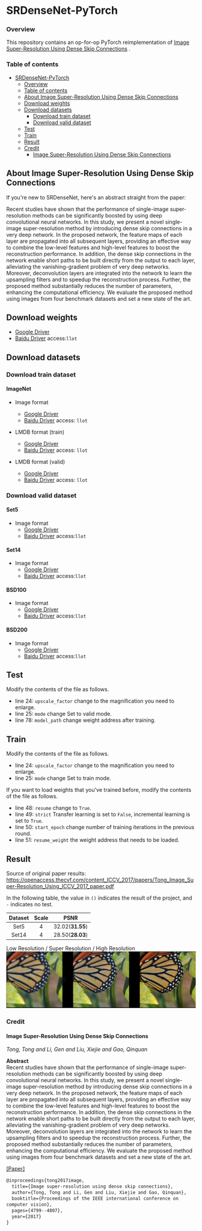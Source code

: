 # SRDenseNet-PyTorch

### Overview

This repository contains an op-for-op PyTorch reimplementation
of [Image Super-Resolution Using Dense Skip Connections](https://openaccess.thecvf.com/content_ICCV_2017/papers/Tong_Image_Super-Resolution_Using_ICCV_2017_paper.pdf)
.

### Table of contents

- [SRDenseNet-PyTorch](#srdensenet-pytorch)
    - [Overview](#overview)
    - [Table of contents](#table-of-contents)
    - [About Image Super-Resolution Using Dense Skip Connections](#about-image-super-resolution-using-dense-skip-connections)
    - [Download weights](#download-weights)
    - [Download datasets](#download-datasets)
        - [Download train dataset](#download-train-dataset)
        - [Download valid dataset](#download-valid-dataset)
    - [Test](#test)
    - [Train](#train)
    - [Result](#result)
    - [Credit](#credit)
        - [Image Super-Resolution Using Dense Skip Connections](#image-super-resolution-using-dense-skip-connections)

## About Image Super-Resolution Using Dense Skip Connections

If you're new to SRDenseNet, here's an abstract straight from the paper:

Recent studies have shown that the performance of single-image super-resolution methods can be significantly boosted by using deep convolutional
neural networks. In this study, we present a novel single-image super-resolution method by introducing dense skip connections in a very deep network.
In the proposed network, the feature maps of each layer are propagated into all subsequent layers, providing an effective way to combine the low-level
features and high-level features to boost the reconstruction performance. In addition, the dense skip connections in the network enable short paths to
be built directly from the output to each layer, alleviating the vanishing-gradient problem of very deep networks. Moreover, deconvolution layers are
integrated into the network to learn the upsampling filters and to speedup the reconstruction process. Further, the proposed method substantially
reduces the number of parameters, enhancing the computational efficiency. We evaluate the proposed method using images from four benchmark datasets
and set a new state of the art.

## Download weights

- [Google Driver](https://drive.google.com/drive/folders/1044IuGd5EfoxNd4g1LVWsYTyEb0AzOkh?usp=sharing)
- [Baidu Driver](https://pan.baidu.com/s/1XmwVkY-1p14KscHJILYcMA) access:`llot`

## Download datasets

### Download train dataset

#### ImageNet

- Image format
    - [Google Driver](https://drive.google.com/drive/folders/1yqbT5gLUuOpemk0IvWNC08080GY7qwNI?usp=sharing)
    - [Baidu Driver](https://pan.baidu.com/s/18OBZKb-LnNz_a55rtWq1zg) access: `llot`

- LMDB format (train)
    - [Google Driver](https://drive.google.com/drive/folders/1BPqN08QHk_xFnMJWMS8grfh_vesVs8Jf?usp=sharing)
    - [Baidu Driver](https://pan.baidu.com/s/1eqeORnKcTmGatx2kAG92-A) access: `llot`

- LMDB format (valid)
    - [Google Driver](https://drive.google.com/drive/folders/1bYqqKk6NJ9wUfxTH2t_LbdMTB04OUicc?usp=sharing)
    - [Baidu Driver](https://pan.baidu.com/s/1W34MeEtLY0m-bOrnaveVmw) access: `llot`

### Download valid dataset

#### Set5

- Image format
    - [Google Driver](https://drive.google.com/file/d/1GtQuoEN78q3AIP8vkh-17X90thYp_FfU/view?usp=sharing)
    - [Baidu Driver](https://pan.baidu.com/s/1dlPcpwRPUBOnxlfW5--S5g) access:`llot`

#### Set14

- Image format
    - [Google Driver](https://drive.google.com/file/d/1CzwwAtLSW9sog3acXj8s7Hg3S7kr2HiZ/view?usp=sharing)
    - [Baidu Driver](https://pan.baidu.com/s/1KBS38UAjM7bJ_e6a54eHaA) access:`llot`

#### BSD100

- Image format
    - [Google Driver](https://drive.google.com/file/d/1xkjWJGZgwWjDZZFN6KWlNMvHXmRORvdG/view?usp=sharing)
    - [Baidu Driver](https://pan.baidu.com/s/1EBVulUpsQrDmZfqnm4jOZw) access:`llot`

#### BSD200

- Image format
    - [Google Driver](https://drive.google.com/file/d/1cdMYTPr77RdOgyAvJPMQqaJHWrD5ma5n/view?usp=sharing)
    - [Baidu Driver](https://pan.baidu.com/s/1xahPw4dNNc3XspMMOuw1Bw) access:`llot`

## Test

Modify the contents of the file as follows.

- line 24: `upscale_factor` change to the magnification you need to enlarge.
- line 25: `mode` change Set to valid mode.
- line 78: `model_path` change weight address after training.

## Train

Modify the contents of the file as follows.

- line 24: `upscale_factor` change to the magnification you need to enlarge.
- line 25: `mode` change Set to train mode.

If you want to load weights that you've trained before, modify the contents of the file as follows.

- line 48: `resume` change to `True`.
- line 49: `strict` Transfer learning is set to `False`, incremental learning is set to `True`.
- line 50: `start_epoch` change number of training iterations in the previous round.
- line 51: `resume_weight` the weight address that needs to be loaded.

## Result

Source of original paper results: https://openaccess.thecvf.com/content_ICCV_2017/papers/Tong_Image_Super-Resolution_Using_ICCV_2017_paper.pdf

In the following table, the value in `()` indicates the result of the project, and `-` indicates no test.

| Dataset | Scale |       PSNR       | 
|:-------:|:-----:|:----------------:|
|  Set5   |   4   | 32.02(**31.55**) |
|  Set14  |   4   | 28.50(**28.03**) |

Low Resolution / Super Resolution / High Resolution
<span align="center"><img src="assets/result.png"/></span>

### Credit

#### Image Super-Resolution Using Dense Skip Connections

_Tong, Tong and Li, Gen and Liu, Xiejie and Gao, Qinquan_ <br>

**Abstract** <br>
Recent studies have shown that the performance of single-image super-resolution methods can be significantly boosted by using deep convolutional
neural networks. In this study, we present a novel single-image super-resolution method by introducing dense skip connections in a very deep network.
In the proposed network, the feature maps of each layer are propagated into all subsequent layers, providing an effective way to combine the low-level
features and high-level features to boost the reconstruction performance. In addition, the dense skip connections in the network enable short paths to
be built directly from the output to each layer, alleviating the vanishing-gradient problem of very deep networks. Moreover, deconvolution layers are
integrated into the network to learn the upsampling filters and to speedup the reconstruction process. Further, the proposed method substantially
reduces the number of parameters, enhancing the computational efficiency. We evaluate the proposed method using images from four benchmark datasets
and set a new state of the art.

[[Paper]](https://openaccess.thecvf.com/content_ICCV_2017/papers/Tong_Image_Super-Resolution_Using_ICCV_2017_paper.pdf)

```
@inproceedings{tong2017image,
  title={Image super-resolution using dense skip connections},
  author={Tong, Tong and Li, Gen and Liu, Xiejie and Gao, Qinquan},
  booktitle={Proceedings of the IEEE international conference on computer vision},
  pages={4799--4807},
  year={2017}
}
```
